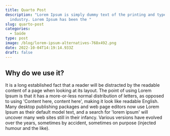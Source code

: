 ```yaml
---
title: Quarto Post
description: "Lorem Ipsum is simply dummy text of the printing and typesetting
  industry. Lorem Ipsum has been the "
slug: quarto-post
categories:
  - Saúde
type: post
image: /blog/lorem-ipsum-alternatives-768x492.png
date: 2022-10-04T14:19:14.933Z
draft: false
---
```

## Why do we use it?

It is a long established fact that a reader will be distracted by the readable content of a page when looking at its layout. The point of using Lorem Ipsum is that it has a more-or-less normal distribution of letters, as opposed to using 'Content here, content here', making it look like readable English. Many desktop publishing packages and web page editors now use Lorem Ipsum as their default model text, and a search for 'lorem ipsum' will uncover many web sites still in their infancy. Various versions have evolved over the years, sometimes by accident, sometimes on purpose (injected humour and the like).